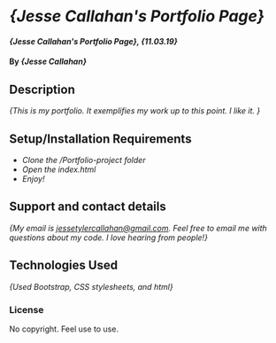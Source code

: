 # _{Jesse Callahan's Portfolio Page}_

#### _{Jesse Callahan's Portfolio Page}, {11.03.19}_

#### By _**{Jesse Callahan}**_

## Description

_{This is my portfolio. It exemplifies my work up to this point. I like it. }_

## Setup/Installation Requirements

* _Clone the /Portfolio-project folder_
* _Open the index.html_
* _Enjoy!_


## Support and contact details

_{My email is jessetylercallahan@gmail.com. Feel free to email me with questions about my code. I love hearing from people!}_

## Technologies Used

_{Used Bootstrap, CSS stylesheets, and html}_

### License

No copyright. Feel use to use. 
